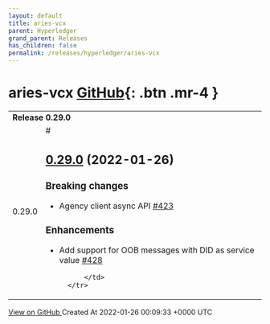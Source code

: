 ```yaml
---
layout: default
title: aries-vcx
parent: Hyperledger
grand_parent: Releases
has_children: false
permalink: /releases/hyperledger/aries-vcx
---
```


# aries-vcx <span class="fs-3 right-align">[GitHub](https://github.com/hyperledger/aries-vcx){: .btn .mr-4 }</span>


<div>
    <table>
        <tr>
            <td colspan="2">
                <b>
                    Release 0.29.0
                </b>
            </td>
        </tr>
        <tr>
            <td>
                <span class="chip">
                    0.29.0
                </span>
            </td>
            <td>
                #

## [0.29.0](https://github.com/hyperledger/aries-vcx/tree/0.29.0) (2022-01-26)

### Breaking changes

- Agency client async API [\#423](https://github.com/hyperledger/aries-vcx/pull/423)

### Enhancements

- Add support for OOB messages with DID as service value [\#428](https://github.com/hyperledger/aries-vcx/pull/428)




            </td>
        </tr>
    </table>
    <a href="https://github.com/hyperledger/aries-vcx/releases/tag/0.29.0" class=".btn">
        View on GitHub
    </a>
    <span class="right-align">
        Created At 2022-01-26 00:09:33 +0000 UTC
    </span>
</div>

